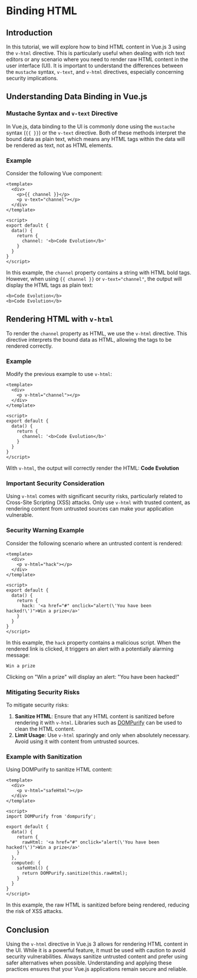 # Binding HTML

## Introduction
In this tutorial, we will explore how to bind HTML content in Vue.js 3 using the `v-html` directive. This is particularly useful when dealing with rich text editors or any scenario where you need to render raw HTML content in the user interface (UI). It is important to understand the differences between the `mustache` syntax, `v-text`, and `v-html` directives, especially concerning security implications.

## Understanding Data Binding in Vue.js
### Mustache Syntax and `v-text` Directive
In Vue.js, data binding to the UI is commonly done using the `mustache` syntax (`{{ }}`) or the `v-text` directive. Both of these methods interpret the bound data as plain text, which means any HTML tags within the data will be rendered as text, not as HTML elements.

### Example
Consider the following Vue component:
```vue
<template>
  <div>
    <p>{{ channel }}</p>
    <p v-text="channel"></p>
  </div>
</template>

<script>
export default {
  data() {
    return {
      channel: '<b>Code Evolution</b>'
    }
  }
}
</script>
```
In this example, the `channel` property contains a string with HTML bold tags. However, when using `{{ channel }}` or `v-text="channel"`, the output will display the HTML tags as plain text:
```
<b>Code Evolution</b>
<b>Code Evolution</b>
```

## Rendering HTML with `v-html`
To render the `channel` property as HTML, we use the `v-html` directive. This directive interprets the bound data as HTML, allowing the tags to be rendered correctly.

### Example
Modify the previous example to use `v-html`:
```vue
<template>
  <div>
    <p v-html="channel"></p>
  </div>
</template>

<script>
export default {
  data() {
    return {
      channel: '<b>Code Evolution</b>'
    }
  }
}
</script>
```
With `v-html`, the output will correctly render the HTML:
**Code Evolution**

### Important Security Consideration
Using `v-html` comes with significant security risks, particularly related to Cross-Site Scripting (XSS) attacks. Only use `v-html` with trusted content, as rendering content from untrusted sources can make your application vulnerable.

### Security Warning Example
Consider the following scenario where an untrusted content is rendered:
```vue
<template>
  <div>
    <p v-html="hack"></p>
  </div>
</template>

<script>
export default {
  data() {
    return {
      hack: '<a href="#" onclick="alert(\'You have been hacked!\')">Win a prize</a>'
    }
  }
}
</script>
```
In this example, the `hack` property contains a malicious script. When the rendered link is clicked, it triggers an alert with a potentially alarming message:
```
Win a prize
```
Clicking on "Win a prize" will display an alert: "You have been hacked!"

### Mitigating Security Risks
To mitigate security risks:
1. **Sanitize HTML**: Ensure that any HTML content is sanitized before rendering it with `v-html`. Libraries such as [DOMPurify](https://github.com/cure53/DOMPurify) can be used to clean the HTML content.
2. **Limit Usage**: Use `v-html` sparingly and only when absolutely necessary. Avoid using it with content from untrusted sources.

### Example with Sanitization
Using DOMPurify to sanitize HTML content:
```vue
<template>
  <div>
    <p v-html="safeHtml"></p>
  </div>
</template>

<script>
import DOMPurify from 'dompurify';

export default {
  data() {
    return {
      rawHtml: '<a href="#" onclick="alert(\'You have been hacked!\')">Win a prize</a>'
    }
  },
  computed: {
    safeHtml() {
      return DOMPurify.sanitize(this.rawHtml);
    }
  }
}
</script>
```
In this example, the raw HTML is sanitized before being rendered, reducing the risk of XSS attacks.

## Conclusion
Using the `v-html` directive in Vue.js 3 allows for rendering HTML content in the UI. While it is a powerful feature, it must be used with caution to avoid security vulnerabilities. Always sanitize untrusted content and prefer using safer alternatives when possible. Understanding and applying these practices ensures that your Vue.js applications remain secure and reliable.
